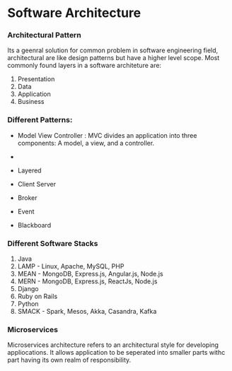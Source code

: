 # Software Architecture

### Architectural Pattern
Its a geenral solution for common problem in software engineering field, architectural are like design patterns but have a higher level scope. 
Most commonly found layers in a software architeture are:
1) Presentation 
2) Data
3) Application
4) Business

### Different Patterns:
- Model View Controller : MVC divides an application into three components: A model, a view, and a controller.
- 

- Layered
- Client Server
- Broker
- Event
- Blackboard

### Different Software Stacks
1) Java
2) LAMP - Linux, Apache, MySQL, PHP
3) MEAN - MongoDB, Express.js, Angular.js, Node.js
4) MERN - MongoDB, Express.js, ReactJs, Node.js 
5) Django 
6) Ruby on Rails
7) Python
8) SMACK - Spark, Mesos, Akka, Casandra, Kafka


### Microservices
Microservices architecture refers to an architectural style for developing appliocations. It allows application to be seperated into smaller parts withc part having its own realm of responsibility. 

